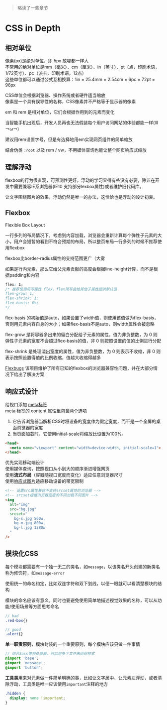 > 略读了一些章节

# CSS in Depth

## 相对单位

像素(px)是绝对单位，即 5px 放哪都一样大  
不常用的绝对单位是mm（毫米）、cm（厘米）、in（英寸）、pt（点，印刷术语，1/72英寸）、pc（派卡，印刷术语，12点）  
这些单位都可以通过公式互相换算：1in = 25.4mm = 2.54cm = 6pc = 72pt = 96px

CSS单位会根据浏览器、操作系统或者硬件适当缩放  
像素是一个具有误导性的名称，CSS像素并不严格等于显示器的像素

em 和 rem 是相对单位，它们会根据作用到的元素而变化

当智能手机出现后，开发人员再也无法假装每个用户访问网站的体验都能一样(lll￢ω￢)

建议用rem设置字号，但是有选择地用em实现网页组件的简单缩放

结合伪类 `:root` 以及 rem / vw，不用媒体查询也能让整个网页响应式缩放

## 理解浮动

flexbox的行为很直观，可预测性更好，浮动的学习显得有些没有必要，除非在开发中需要兼容IE系浏览器(IE10 支持部分lexbox属性)或者维护旧代码库。

让文字围绕图片的效果，浮动仍然是唯一的办法，这恰恰也是浮动的设计初衷。

## Flexbox

Flexible Box Layout

一行多列的布局情况下，考虑到内容加载，浏览器会重新计算每个弹性子元素的大小，用户会短暂的看到不符合预期的布局，所以整页布局一行多列的时候不推荐使用flexbox

flexbox比border-radius属性的支持范围更广（大雾

如果是行内元素，那么它给父元素贡献的高度会根据line-height计算，而不是根据padding和内容

```css
flex: 1;
/* 推荐使用简写属性 flex，flex简写会给其他子属性提供默认值
flex-grow: 1;
flex-shrink: 1;
flex-basis: 0%;
*/
```

flex-basis 的初始值是auto，如果设置了width值，则使用该值做为flex-basis，否则用元素内容自身的大小；如果flex-basis不是auto，则width属性会被忽略

flex-grow 是将容器多出来的留白分配给子元素的属性，值为非负整数，为 0 则弹性子元素的宽度不会超过flex-basis的值，非 0 则按照设置的值的比例进行分配

flex-shrink 是处理溢出宽度的属性，值为非负整数，为 0 则表示不收缩，非 0 则表示按照设置得值的比例收缩，值越大收缩得越多

[Flexbugs](https://github.com/philipwalton/flexbugs) 该项目维护了所有已知的flexbox的浏览器兼容性问题，并在大部分情况下给出了解决方案

## 响应式设计

给视口添加 [meta标签](https://developer.mozilla.org/zh-CN/docs/Mobile/Viewport_meta_tag)  
meta 标签的 content 属性里包含两个选项
1. 它告诉浏览器当解析CSS时将设备的宽度作为假定宽度，而不是一个全屏的桌面浏览器的宽度
2. 当页面加载时，它使用initial-scale将缩放比设置为100%。

```html
<head>
  <meta name="viewport" content="width=device-width, initial-scale=1">
</head>
```

优先实现移动端设计  
使用媒体查询，按照视口从小到大的顺序渐进增强网页  
使用**流式布局**（容器随视口宽度而变化）适应任意浏览器尺寸  
使用[响应式图片](https://jakearchibald.com/2015/anatomy-of-responsive-images/)适应移动设备的带宽限制

```html
<!-- 设置src属性兼容不支持srcset属性的浏览器 -->
<!-- srcset根据浏览器宽度的不同加载不同图片 -->
<img
  alt="img"
  src="bg.jpg"
  srcset="
    bg-s.jpg 560w,
    bg-m.jpg 800w,
    bg-l.jpg 1280w
  "
/>
```

## 模块化CSS

每个模块都需要有一个独一无二的类名，如`message`，以该类名开头创建的新类名称为修饰符，如`message-error`

使用统一的命名约定，比如双连字符和双下划线，以便一眼就可以看清楚模块的结构

模块的命名应该有意义，同时也要避免使用简单地描述视觉效果的名称，可以从功能/使用场景等方面思考命名
```scss
// bad
.red-box{}

// good
.alert{}

```

**单一职责原则**，模块封装的一个重要原则，每个模块应该只做一件事情

```scss
// 结合Sass等预处理器，可以用多个文件来组织样式
@import 'base';
@import 'message';
@import 'button';
```

**工具类**用来对元素做一件简单明确的事，比如让文字居中、让元素左浮动，或者清除浮动，工具类是唯一应该使用`important`注释的地方
```scss
.hidden {
  display: none !important;
}
```
